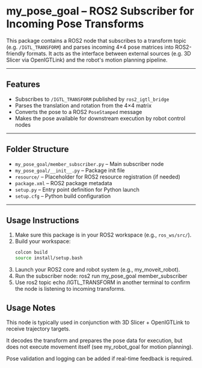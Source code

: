# my_pose_goal – ROS2 Subscriber for Incoming Pose Transforms

This package contains a ROS2 node that subscribes to a transform topic (e.g. `/IGTL_TRANSFORM`) and parses incoming 4×4 pose matrices into ROS2-friendly formats. It acts as the interface between external sources (e.g. 3D Slicer via OpenIGTLink) and the robot's motion planning pipeline.

---

## Features
- Subscribes to `/IGTL_TRANSFORM` published by `ros2_igtl_bridge`
- Parses the translation and rotation from the 4×4 matrix
- Converts the pose to a ROS2 `PoseStamped` message
- Makes the pose available for downstream execution by robot control nodes

---

## Folder Structure

- `my_pose_goal/member_subscriber.py` – Main subscriber node
- `my_pose_goal/__init__.py` – Package init file
- `resource/` – Placeholder for ROS2 resource registration (if needed)
- `package.xml` – ROS2 package metadata
- `setup.py` – Entry point definition for Python launch
- `setup.cfg` – Python build configuration

---

## Usage Instructions

1. Make sure this package is in your ROS2 workspace (e.g., `ros_ws/src/`).
2. Build your workspace:
   ```bash
   colcon build
   source install/setup.bash
3. Launch your ROS2 core and robot system (e.g., my_moveit_robot).
4. Run the subscriber node:
   ros2 run my_pose_goal member_subscriber
5. Use ros2 topic echo /IGTL_TRANSFORM in another terminal to confirm the node is listening to incoming      transforms.


## Usage Notes 
This node is typically used in conjunction with 3D Slicer + OpenIGTLink to receive trajectory targets.

It decodes the transform and prepares the pose data for execution, but does not execute movement itself (see my_robot_goal for motion planning).

Pose validation and logging can be added if real-time feedback is required.

   
